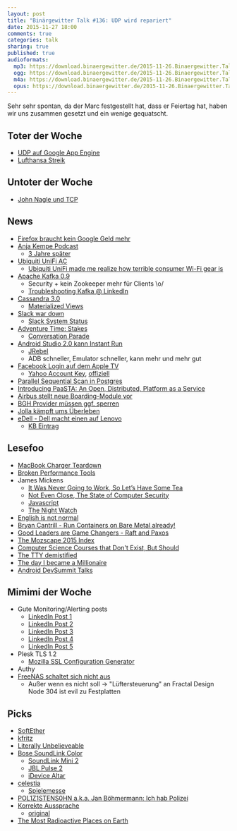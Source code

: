 ```yaml
---
layout: post
title: "Binärgewitter Talk #136: UDP wird repariert"
date: 2015-11-27 18:00
comments: true
categories: talk
sharing: true
published: true
audioformats:
  mp3: https://download.binaergewitter.de/2015-11-26.Binaergewitter.Talk.136.mp3
  ogg: https://download.binaergewitter.de/2015-11-26.Binaergewitter.Talk.136.ogg
  m4a: https://download.binaergewitter.de/2015-11-26.Binaergewitter.Talk.136.m4a
  opus: https://download.binaergewitter.de/2015-11-26.Binaergewitter.Talk.136.opus
---
```

Sehr sehr spontan, da der Marc festgestellt hat, dass er Feiertag hat, haben wir uns zusammen gesetzt und ein wenige gequatscht.

## Toter der Woche

- [UDP auf Google App Engine](https://code.google.com/p/google-compute-engine/issues/detail?id=87)
- [Lufthansa Streik](http://derstandard.at/2000026373093/Flugbegleiter-sagen-Streik-bei-Lufthansa-ab)

## Untoter der Woche

- [John Nagle und TCP](https://news.ycombinator.com/item?id=9048947)

## News

- [Firefox braucht kein Google Geld mehr](http://www.cnet.com/news/firefox-maker-mozilla-we-dont-need-googles-money-anymore/)
- [Anja Kempe Podcast](http://anjakempe.com/)
    * [3 Jahre später](https://twitter.com/Anja_Kempe_ARD/status/669626439034150913)
- [Ubiquiti UniFi AC](https://www.ubnt.com/unifi/unifi-ac/)
    * [Ubiquiti UniFi made me realize how terrible consumer Wi-Fi gear is](http://arstechnica.com/gadgets/2015/10/review-ubiquiti-unifi-made-me-realize-how-terrible-consumer-wi-fi-gear-is/)
- [Apache Kafka 0.9](http://www.confluent.io/blog/apache-kafka-0.9-is-released)
    * Security + kein Zookeeper mehr für Clients \o/
    * [Troubleshooting Kafka @ LinkedIn](http://www.slideshare.net/jjkoshy/troubleshooting-kafkas-socket-server-from-incident-to-resolution)
- [Cassandra 3.0](https://blogs.apache.org/foundation/entry/the_apache_software_foundation_announces82)
    * [Materialized Views](http://www.datastax.com/dev/blog/new-in-cassandra-3-0-materialized-views)
- [Slack war down](https://twitter.com/JudsonCollier/status/668895594480582656)
    * [Slack System Status](https://status.slack.com/2015-11/ab9ab36aec423f00)
- [Adventure Time: Stakes](https://en.wikipedia.org/wiki/Stakes_\(miniseries\))
    * [Conversation Parade](http://www.infiniteguest.org/conversation-parade/)
- [Android Studio 2.0 kann Instant Run](http://android-developers.blogspot.de/2015/11/android-studio-20-preview.html)
    * [JRebel](http://zeroturnaround.com/software/jrebel/)
    * ADB schneller, Emulator schneller, kann mehr und mehr gut
- [Facebook Login auf dem Apple TV](http://techcrunch.com/2015/11/26/facebook-login-comes-to-the-apple-tv/)
    * [Yahoo Account Key](http://www.ghacks.net/2015/10/15/yahoo-account-key-password-less-sign-in-for-yahoo-accounts/), [offiziell](http://yahoo.tumblr.com/post/131217400419/yahoo-account-key-signing-in-has-never-been)
- [Parallel Sequential Scan in Postgres](http://rhaas.blogspot.com/2015/11/parallel-sequential-scan-is-committed.html)
- [Introducing PaaSTA: An Open, Distributed, Platform as a Service](http://engineeringblog.yelp.com/2015/11/introducing-paasta-an-open-platform-as-a-service.html)
- [Airbus stellt neue Boarding-Module vor](http://arstechnica.com/cars/2015/11/airbus-proposes-new-drop-in-airplane-cabin-modules-to-speed-up-boarding/)
- [BGH Provider müssen ggf. sperren](http://www.heise.de/newsticker/meldung/BGH-Internet-Zugangsanbieter-koennen-zur-Sperrung-von-Websites-verpflichtet-werden-3022978.html)
- [Jolla kämpft ums Überleben](http://www.heise.de/newsticker/meldung/Jolla-Chef-Wir-kaempfen-ums-Ueberleben-3021906.html)
- [eDell - Dell macht einen auf Lenovo](http://www.heise.de/security/meldung/Dell-Rechner-mit-Hintertuer-zur-Verschluesselung-von-Windows-Systemen-3015015.html)
    * [KB Eintrag](https://www.kb.cert.org/vuls/id/870761)

## Lesefoo

- [MacBook Charger Teardown](http://www.righto.com/2015/11/macbook-charger-teardown-surprising.html)
- [Broken Performance Tools](http://www.slideshare.net/brendangregg/qcon-2015-broken-performance-tools)
- James Mickens
    * [It Was Never Going to Work, So Let’s Have Some Tea](https://vimeo.com/146524997)
    * [Not Even Close, The State of Computer Security](https://www.youtube.com/watch?v=tF24WHumvIc)
    * [Javascript](https://www.youtube.com/watch?v=D5xh0ZIEUOE)
    * [The Night Watch](https://www.usenix.org/system/files/1311_05-08_mickens.pdf)
- [English is not normal](https://aeon.co/essays/why-is-english-so-weirdly-different-from-other-languages)
- [Bryan Cantrill - Run Containers on Bare Metal already!](https://www.youtube.com/watch?v=coFIEH3vXPw)
- [Good Leaders are Game Changers - Raft and Paxos](http://mysqlhighavailability.com/good-leaders-are-game-changers-raft-paxos/)
- [The Mozscape 2015 Index](https://moz.com/blog/mozscape-index-2015)
- [Computer Science Courses that Don't Exist, But Should](http://prog21.dadgum.com/210.html)
- [The TTY demistified](http://www.linusakesson.net/programming/tty/index.php)
- [The day I became a Millionaire](https://medium.com/@dhh/the-day-i-became-a-millionaire-55d7dc4d8293)
- [Android DevSummit Talks](https://www.youtube.com/playlist?list=PLWz5rJ2EKKc_Tt7q77qwyKRgytF1RzRx8)

## Mimimi der Woche

- Gute Monitoring/Alerting posts
    * [LinkedIn Post 1](https://engineering.linkedin.com/52/autometrics-self-service-metrics-collection)
    * [LinkedIn Post 2](https://engineering.linkedin.com/25/visualizing-linkedins-site-performance)
    * [LinkedIn Post 3](https://engineering.linkedin.com/32/eric-intern-origin-ingraphs)
    * [LinkedIn Post 4](https://engineering.linkedin.com/metrics/scaling-collection-self-service-metrics)
    * [LinkedIn Post 5](https://engineering.linkedin.com/day-life/crash-course-linkedins-global-site-operations)
- Plesk TLS 1.2
    * [Mozilla SSL Configuration Generator](https://mozilla.github.io/server-side-tls/ssl-config-generator/)
- Authy
- [FreeNAS schaltet sich nicht aus](https://bugs.freebsd.org/bugzilla/show_bug.cgi?id=167685)
    * Außer wenn es nicht soll -> "Lüftersteuerung" an Fractal Design Node 304 ist evil zu Festplatten

## Picks

- [SoftEther](https://www.softether.org)
- [kfritz](https://github.com/jowi24/kfritz)
- [Literally Unbelieveable](http://literallyunbelievable.org)
- [Bose SoundLink Color](https://www.bose.com/products/speakers/wireless_speakers/soundlink-color-bluetooth-speaker.html?mc=K3073366&gclid=CL7ig-CGr8kCFZOBfgod3TUHaw)
    * [SoundLink Mini 2](https://www.bose.de/DE/de/home-and-personal-audio/speakers/wireless-speakers/soundlink-mini-bluetooth-speaker-II/)
    * [JBL Pulse 2](http://de.jbl.com/tragbare-lautsprecher/JBL+PULSE+2.html?cgid=bluetooth-portables&dwvar_JBL%20PULSE%202_color=Silver_EMEA#start=1)
    * [iDevice Altar](http://www.amazon.com/gp/product/B00YINKK9G?psc=1&redirect=true&ref_=oh_aui_detailpage_o05_s00)
- [celestia](http://www.amazon.de/gp/product/B016L348QG/ref=as_li_tl?ie=UTF8&camp=1638&creative=19454&creativeASIN=B016L348QG&linkCode=as2&tag=trektrip)
    * [Spielemesse](http://www.messe-stuttgart.de/spielemesse/)
- [POL1Z1STENS0HN a.k.a. Jan Böhmermann: Ich hab Polizei](https://www.youtube.com/watch?v=PNjG22Gbo6U&feature=youtu.be)
- [Korrekte Aussprache](https://www.youtube.com/watch?v=I0SP5zVq4sk&list=PL45xb3ujEhqUexNt53jb9WT2mS-uUaUrn&index=6)
    * [original](https://www.youtube.com/user/PronunciationManual)
- [The Most Radioactive Places on Earth](https://www.youtube.com/watch?v=TRL7o2kPqw0)
